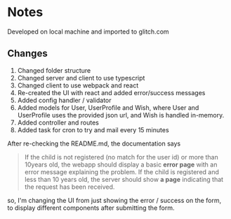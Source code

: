 # Notes

Developed on local machine and imported to glitch.com

## Changes 

1. Changed folder structure
2. Changed server and client to use typescript
3. Changed client to use webpack and react
4. Re-created the UI with react and added error/success messages
5. Added config handler / validator
6. Added models for User, UserProfile and Wish, where User and UserProfile uses the provided json url, and Wish is handled in-memory.
7. Added controller and routes
8. Added task for cron to try and mail every 15 minutes

After re-checking the README.md, the documentation says

> If the child is not registered (no match for the user id) or more than 10years old, the webapp should display a basic **error page** with an error message explaining the problem.
> If the child is registered and less than 10 years old, the server should show **a page** indicating that the request has been received.

so, I'm changing the UI from just showing the error / success on the form, to display different components
after submitting the form.